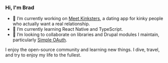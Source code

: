 ### Hi, I'm Brad

- 🔭 I’m currently working on [Meet Kinksters](https://meet.kinksters.dating), a dating app for kinky people who actually want a real relationship.
- 🌱 I’m currently learning React Native and TypeScript.
- 👯 I’m looking to collaborate on libraries and Drupal modules I maintain, particularly [Simple OAuth](https://drupal.org/project/simple_oauth).

I enjoy the open-source community and learning new things. I dive, travel, and try to enjoy my life to the fullest.

